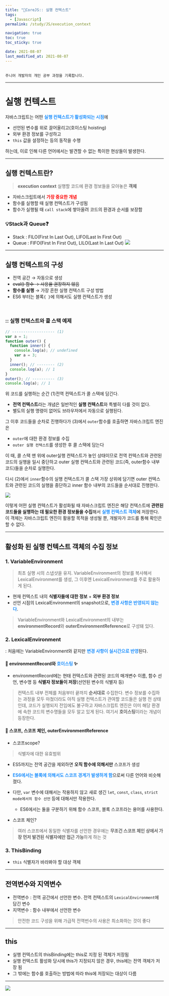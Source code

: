 ```yaml
---
title: "🐯CoreJS:: 실행 컨텍스트"
tags:
  - [Javascript]
permalink: /study/JS/execution_context

navigation: true
toc: true
toc_sticky: true

date: 2021-08-07
last_modified_at: 2021-08-07
---
```


![]()

`주니어 개발자의 개인 공부 과정을 기록합니다.`

---

# 실행 컨텍스트

자바스크립트는 어떤 <span style="color:dodgerblue">**실행 컨텍스트가 활성화되는 시점**</span>에
- 선언된 변수를 위로 끌어올리고(호이스팅 hoisting)
- 외부 환경 정보를 구성하고
- `this` 값을 설정하는 등의 동작을 수행

하는데, 이로 인해 다른 언어에서는 발견할 수 없는 특이한 현상들이 발생한다.

---
## 실행 컨텍스트란?
>**execution context**
실행할 코드에 환경 정보들을 모아놓은 **객체**

- 자바스크립트에서 <span style="color:red">**가장 중요한 개념**</span>
- 함수를 실행할 때 실행 컨텍스트가 구성됨
- 함수가 실행될 때 `call stack`에 쌓아올려 코드의 환경과 순서를 보장함

### 💡Stack과 Queue❓
- Stack : FILO(First In Last Out), LIFO(Last In First Out)
- Queue : FIFO(First In First Out), LILO(Last In Last Out)
![](https://images.velog.io/images/april_5/post/7b6280e4-447f-4ad7-8f66-11acaa9d5998/image.png)

---

## 실행 컨텍스트의 구성 
- 전역 공간 → 자동으로 생성
- ~~eval() 함수 → 사용을 권장하지 않음~~
- **함수를 실행** → 가장 흔한 실행 컨텍스트 구성 방법
- ES6 부터는 블록`{ }`에 의해서도 실행 컨텍스트가 생성 

<br />

### :: 실행 컨텍스트와 콜 스택 예제

```js
// ------------------- (1)
var a = 1;
function outer() {
  function inner() {
    console.log(a); // undefined
    var a = 3;
  }
  inner(); // -------- (2)
  console.log(a); // 1
}
outer(); // ---------- (3)
console.log(a); // 1
```
위 코드를 실행하는 순간 
(1)전역 컨텍스트가 콜 스택에 담긴다.
- **전역 컨텍스트**라는 개념은 일반적인 **실행 컨텍스트**와 특별히 다를 것이 없다. 
- 별도의 실행 명령이 없어도 브라우저에서 자동으로 실행된다.

그 이후 코드들을 순차로 진행하다가
(3)에서 `outer`함수를 호출하면 자바스크립트 엔진은 
- `outer`에 대한 환경 정보를 수집
- `outer 실행 컨텍스트`를 생성한 후 콜 스택에 담는다

이 때, 콜 스택 맨 위에 outer실행 컨텍스트가 놓인 상태이므로 전역 컨텍스트와 관련된 코드의 실행을 일시 중단하고 outer 실행 컨텍스트와 관련된 코드(즉, outer함수 내부 코드)들을 순차로 실행한다.

다시 (2)에서 `inner`함수의 실행 컨텍스트가 콜 스택 가장 상위에 담기면 outer 컨텍스트와 관련된 코드의 실행을 중단하고 inner 함수 내부의 코드들을 순서대로 진행한다.

![](https://images.velog.io/images/april_5/post/cf167098-2f0d-4883-ab98-b903e7d7d0f9/image.png)

이렇게 어떤 실행 컨텍스트가 활성화될 때 자바스크립트 엔진은 해당 컨텍스트에 **관련된 코드들을 실행하는 데 필요한 환경 정보들을 수집**해서 <span style="color:dodgerblue">**실행 컨텍스트 객체**</span>에 저장한다.
이 객체는 자바스크립트 엔진이 활용할 목적을 생성될 뿐, 개발자가 코드를 통해 확인은 할 수 없다.

---

## 활성화 된 실행 컨텍스트 객체의 수집 정보
### 1. VariableEnvironment
>최초 실행 시의 스냅샷을 유지. VariableEnvironment의 정보를 복사해서 LexicalEnvironment를 생성, 그 이후엔 LexicalEnvironment를 주로 활용하게 된다.

- 현재 컨텍스트 내의 **식별자들에 대한 정보** + **외부 환경 정보**
- 선언 시점의 LexicalEnvironment의 snapshot으로, <span style="color:dodgerblue">**변경 사항은 반영되지 않는다**</span>.

>VariableEnvironment와 LexicalEnvironment의 내부는 **environmentRecord**와 **outerEnvironmentReference**로 구성돼 있다.

### 2. LexicalEnvironment
: 처음에는 VariableEnvironment와 같지만 <span style="color:dodgerblue">**변경 사항이 실시간으로 반영**</span>된다.


#### 🚩 environmentRecord와 <span style="color:dodgerblue">**호이스팅**</span> ✨
  - environmentRecord에는 현태 컨텍스트와 관련된 코드의 매개변수 이름, 함수 선언, 변수명 등 **식별자 정보들이 저장**(선언된 변수의 식별자 등)
>컨텍스트 내부 전체를 처음부터 끝까지 **순서대로** 수집한다.
변수 정보를 수집하는 과정을 모두 마쳤더라도 아직 실행 컨텍스트가 관여할 코드들은 실행 전 상태인데, 
코드가 실행되지 전임에도 불구하고 자바스크립트 엔진은 이미 해당 환경에 속한 코드의 변수명들을 모두 알고 있게 된다. 여기서 **호이스팅**이라는 개념이 등장한다.

#### 🚩 스코프, 스코프 체인, outerEnvironmentReference
- 스코프scope?
>식별자에 대한 유효범위

  - ES5까지는 전역 공간을 제외하면 **오직 함수에 의해서만** 스코프가 생성
  - <span style="color:dodgerblue">**ES6에서는 블록에 의해서도 스코프 경계가 발생하게 함**</span>으로써 다른 언어와 비슷해졌다. 
  - 다만, `var` 변수에 대해서는 작용하지 않고 새로 생긴 `let`, `const`, `class`, `strict mode에서의 함수 선언` 등에 대해서만 작용한다.
    - ES6에서는 둘을 구분하기 위해 함수 스코프, 블록 스코프라는 용어를 사용한다.

- 스코프 체인?
>여러 스코프에서 동일한 식별자를 선언한 경우에는 **무조건 스코프 체인 상에서 가장 먼저 발견된 식별자에만 접근 가능**하게 하는 것

### 3. ThisBinding
  - `this` 식별자가 바라봐야 할 대상 객체

---

## 전역변수와 지역변수
- 전역변수 : 전역 공간에서 선언한 변수. 전역 컨텍스트의 `LexicalEnvironment`에 담긴 변수
- 지역변수 : 함수 내부에서 선언한 변수

>안전한 코드 구성을 위해 가급적 전역번수의 사용은 최소화하는 것이 좋다

---

## this
- 실행 컨텍스트의 thisBinding에는 this로 지정 된 객체가 저장됨
- 실행 컨텍스트 활성화 당시에 this가 지정되지 않은 경우, this에는 전역 객체가 저장 됨
- 그 밖에는 함수를 호출하는 방법에 따라 this에 저장되는 대상이 다름

---

![](https://images.velog.io/images/april_5/post/1f2612fe-98c3-48e0-9e51-606c2dfa834a/%E1%84%89%E1%85%B5%E1%86%AF%E1%84%92%E1%85%A2%E1%86%BC%20%E1%84%8F%E1%85%A5%E1%86%AB%E1%84%90%E1%85%A6%E1%86%A8%E1%84%89%E1%85%B3%E1%84%90%E1%85%B3.jpeg)


